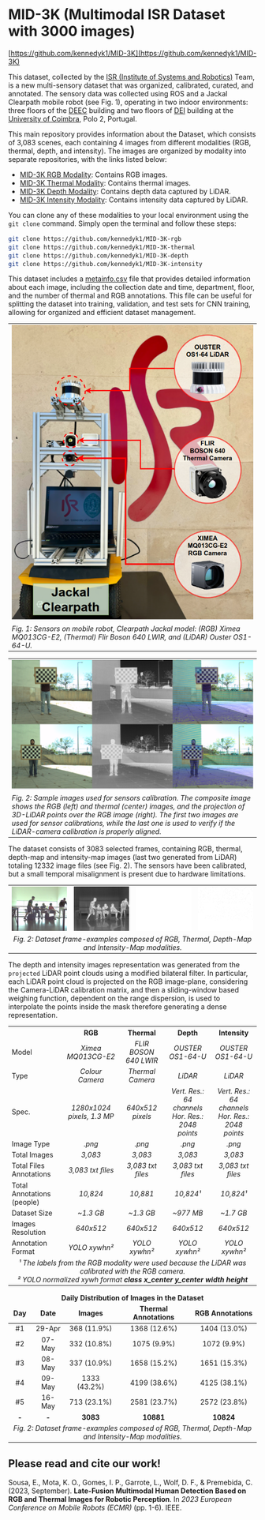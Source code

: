 # MID-3K (Multimodal ISR Dataset with 3000 images)

[https://github.com/kennedyk1/MID-3K](https://github.com/kennedyk1/MID-3K)


This dataset, collected by the [ISR (Institute of Systems and Robotics)](https://www.isr.uc.pt/) Team, is a new multi-sensory dataset that was organized, calibrated, curated, and annotated. The sensory data was collected using ROS and a Jackal Clearpath mobile robot (see Fig. 1), operating in two indoor environments: three floors of the [DEEC](https://www.uc.pt/fctuc/deec/) building and two floors of [DEI](https://www.uc.pt/fctuc/dei/) building at the [University of Coimbra](https://www.uc.pt/), Polo 2, Portugal.

This main repository provides information about the Dataset, which consists of 3,083 scenes, each containing 4 images from different modalities (RGB, thermal, depth, and intensity). The images are organized by modality into separate repositories, with the links listed below:

- [MID-3K RGB Modality](https://github.com/kennedyk1/MID-3K-rgb): Contains RGB images.
- [MID-3K Thermal Modality](https://github.com/kennedyk1/MID-3K-thermal): Contains thermal images.
- [MID-3K Depth Modality](https://github.com/kennedyk1/MID-3K-depth): Contains depth data captured by LiDAR.
- [MID-3K Intensity Modality](https://github.com/kennedyk1/MID-3K-intensity): Contains intensity data captured by LiDAR.

You can clone any of these modalities to your local environment using the `git clone` command. Simply open the terminal and follow these steps:

   ```bash
   git clone https://github.com/kennedyk1/MID-3K-rgb
   git clone https://github.com/kennedyk1/MID-3K-thermal
   git clone https://github.com/kennedyk1/MID-3K-depth
   git clone https://github.com/kennedyk1/MID-3K-intensity
   ```
This dataset includes a [metainfo.csv](https://github.com/kennedyk1/MID-3K/raw/main/metainfo.csv) file that provides detailed information about each image, including the collection date and time, department, floor, and the number of thermal and RGB annotations. This file can be useful for splitting the dataset into training, validation, and test sets for CNN training, allowing for organized and efficient dataset management.


<table>
<tr>
<td align="center">
<img src="img_files/jackal.png" alt="Jackal Clearpath"/>
</td>
</tr>
<tr><td><em>Fig. 1: Sensors on mobile robot, Clearpath Jackal model: (RGB) Ximea MQ013CG-E2, (Thermal) Flir Boson 640 LWIR, and (LiDAR) Ouster OS1-64-U.</em></td></tr>
</table>

<table>
<tr>
<td align="center">
<img src="img_files/calib.png" alt="Sensors Calibration"/>
</td>
</tr>
<tr><td><em>Fig. 2: Sample images used for sensors calibration. The composite image shows the <i>RGB</i> (left) and <i>thermal</i> (center) images, and the projection of 3D-LiDAR points over the RGB image (right). The first two images are used for sensor calibrations, while the last one is used to verify if the LiDAR-camera calibration is properly aligned.</em></td></tr>
</table>


The dataset consists of 3083 selected frames, containing RGB, thermal, depth-map and intensity-map images  (last two generated from LiDAR) totaling 12332 image files (see Fig. 2). The sensors have been calibrated, but a small temporal misalignment is present due to hardware limitations.

<table>
    <tr>
        <td><img src="img_files/r.png" alt="RGB Modality"/></td>
        <td><img src="img_files/t.png" alt="Thermal Modality"/></td>
        <td><img src="img_files/d.png" alt="Depth Modality"/></td>
        <td><img src="img_files/i.png" alt="Intensity Modality"/></td>
    </tr>
    <tr>
        <td colspan="4" align="center"><em>Fig. 2: Dataset frame-examples composed of RGB, Thermal, Depth-Map and Intensity-Map modalities.</em></td>
    </tr>
</table>

The depth and intensity images representation was generated from the `projected` LiDAR point clouds using a modified bilateral filter. In particular, each LiDAR point cloud is projected on the RGB image-plane, considering the Camera-LiDAR calibration matrix, and then a sliding-window based weighing function, dependent on the range dispersion, is used to interpolate the points inside the mask therefore generating a dense representation.

<table>
  <tr>
    <th></th>
    <th>RGB</th>
    <th>Thermal</th>
    <th>Depth</th>
    <th>Intensity</th>
  </tr>
  <tr>
    <td>Model</td>
    <td align="center"><em>Ximea MQ013CG-E2</em></td>
    <td align="center"><em>FLIR BOSON 640 LWIR</em></td>
    <td align="center"><em>OUSTER OS1-64-U</em></td>
    <td align="center"><em>OUSTER OS1-64-U</em></td>
  </tr>
  <tr>
    <td>Type</td>
    <td align="center"><em>Colour Camera</em></td>
    <td align="center"><em>Thermal Camera</em></td>
    <td align="center"><em>LiDAR</em></td>
    <td align="center"><em>LiDAR</em></td>
  </tr>
  <tr>
    <td>Spec.</td>
    <td align="center"><em>1280x1024 pixels, 1.3 MP</em></td>
    <td align="center"><em>640x512 pixels</em></td>
    <td align="center"><em>Vert. Res.: 64 channels<BR>Hor. Res.: 2048 points</em></td>
    <td align="center"><em>Vert. Res.: 64 channels<BR>Hor. Res.: 2048 points</em></td>
  </tr>
  <tr>
    <td>Image Type</td>
    <td align="center"><em>.png</em></td>
    <td align="center"><em>.png</em></td>
    <td align="center"><em>.png</em></td>
    <td align="center"><em>.png</em></td>
  </tr>
  <tr>
    <td>Total Images</td>
    <td align="center"><em>3,083</em></td>
    <td align="center"><em>3,083</em></td>
    <td align="center"><em>3,083</em></td>
    <td align="center"><em>3,083</em></td>
  </tr>
  <tr>
    <td>Total Files Annotations</td>
    <td align="center"><em>3,083 txt files</em></td>
    <td align="center"><em>3,083 txt files</em></td>
    <td align="center"><em>3,083 txt files</em></td>
    <td align="center"><em>3,083 txt files</em></td>
  </tr>
  <tr>
    <td>Total Annotations (people)</td>
    <td align="center"><em>10,824</em></td>
    <td align="center"><em>10,881</em></td>
    <td align="center"><em>10,824¹</em></td>
    <td align="center"><em>10,824¹</em></td>
  </tr>
  <tr>
    <td>Dataset Size</td>
    <td align="center"><em>~1.3 GB</em></td>
    <td align="center"><em>~1.3 GB</em></td>
    <td align="center"><em>~977 MB</em></td>
    <td align="center"><em>~1.7 GB</em></td>
  </tr>
  <tr>
    <td>Images Resolution</td>
    <td align="center"><em>640x512</em></td>
    <td align="center"><em>640x512</em></td>
    <td align="center"><em>640x512</em></td>
    <td align="center"><em>640x512</em></td>
  </tr>
  <tr>
    <td>Annotation Format</td>
    <td align="center"><em>YOLO xywhn²</em></td>
    <td align="center"><em>YOLO xywhn²</em></td>
    <td align="center"><em>YOLO xywhn²</em></td>
    <td align="center"><em>YOLO xywhn²</em></td>
  </tr>
  <tr>
    <td colspan="5" align="center"><em>¹ The labels from the RGB modality were used because the LiDAR was calibrated with the RGB camera.<BR>² YOLO normalized xywh format <b>class x_center y_center width height</b></em></td>
  </tr>
</table>


<table style="text-align: center;">
  <thead>
    <tr><td colspan="6" align="center"><b>Daily Distribution of Images in the Dataset</b></td></tr>
    <tr align="center">
      <td><b>Day</b></td>
      <td><b>Date</b></td>
      <td><b>Images</b></td>
      <td><b>Thermal Annotations</b></td>
      <td><b>RGB Annotations</b></td>
    </tr>
  </thead>
  <tbody>
    <tr align="center">
      <td>#1</td>
      <td>29-Apr</td>
      <td>368 (11.9%)</td>
      <td>1368 (12.6%)</td>
      <td>1404 (13.0%)</td>
    </tr>
    <tr align="center">
      <td>#2</td>
      <td>07-May</td>
      <td>332 (10.8%)</td>
      <td>1075 (9.9%)</td>
      <td>1072 (9.9%)</td>
    </tr>
    <tr align="center">
      <td>#3</td>
      <td>08-May</td>
      <td>337 (10.9%)</td>
      <td>1658 (15.2%)</td>
      <td>1651 (15.3%)</td>
    </tr>
    <tr align="center">
      <td>#4</td>
      <td>09-May</td>
      <td>1333 (43.2%)</td>
      <td>4199 (38.6%)</td>
      <td>4125 (38.1%)</td>
    </tr>
    <tr align="center">
      <td>#5</td>
      <td>16-May</td>
      <td>713 (23.1%)</td>
      <td>2581 (23.7%)</td>
      <td>2572 (23.8%)</td>
    </tr>
    <tr align="center">
      <td><b>-</b></td>
      <td><b>-</b></td>
      <td><b>3083</b></td>
      <td><b>10881</b></td>
      <td><b>10824</b></td>
    </tr>
    <tr align="center">
      <td colspan="6" align="center"><em>Fig. 2: Dataset frame-examples composed of RGB, Thermal, Depth-Map and Intensity-Map modalities.</em></td>
    </tr>
  </tbody>
</table>

## Please read and cite our work!

Sousa, E., Mota, K. O., Gomes, I. P., Garrote, L., Wolf, D. F., & Premebida, C. (2023, September). **Late-Fusion Multimodal Human Detection Based on RGB and Thermal Images for Robotic Perception**. In *2023 European Conference on Mobile Robots (ECMR)* (pp. 1-6). IEEE.

